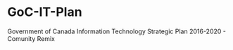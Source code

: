 # GoC-IT-Plan
Government of Canada Information Technology Strategic Plan 2016-2020 - Comunity Remix
